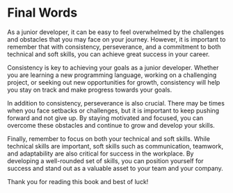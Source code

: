 # Final Words

As a junior developer, it can be easy to feel overwhelmed by the challenges and obstacles that you may face on your journey. However, it is important to remember that with consistency, perseverance, and a commitment to both technical and soft skills, you can achieve great success in your career.

Consistency is key to achieving your goals as a junior developer. Whether you are learning a new programming language, working on a challenging project, or seeking out new opportunities for growth, consistency will help you stay on track and make progress towards your goals.

In addition to consistency, perseverance is also crucial. There may be times when you face setbacks or challenges, but it is important to keep pushing forward and not give up. By staying motivated and focused, you can overcome these obstacles and continue to grow and develop your skills.

Finally, remember to focus on both your technical and soft skills. While technical skills are important, soft skills such as communication, teamwork, and adaptability are also critical for success in the workplace. By developing a well-rounded set of skills, you can position yourself for success and stand out as a valuable asset to your team and your company.

Thank you for reading this book and best of luck!
